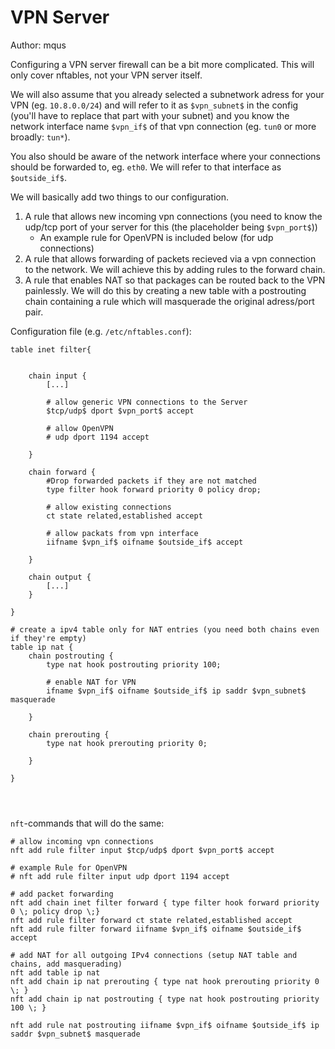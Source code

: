 # VPN Server

Author: mqus

Configuring a VPN server firewall can be a bit more complicated.
This will only cover nftables, not your VPN server itself. 

We will also assume that you already selected a subnetwork adress for your VPN
(eg. `10.8.0.0/24`) and will refer to it as `$vpn_subnet$` in the config 
(you'll have to replace that part with your subnet) and you know the network interface name 
`$vpn_if$` of that vpn connection (eg. `tun0` or more broadly: `tun*`). 

You also should be aware of the network interface 
where your connections should be forwarded to, eg. `eth0`. 
We will refer to that interface as `$outside_if$`.

We will basically add two things to our configuration.
1. A rule that allows new incoming vpn connections (you need to know the udp/tcp port of your server for this (the placeholder being `$vpn_port$`))
   - An example rule for OpenVPN is included below (for udp connections)
2. A rule that allows forwarding of packets recieved via a vpn connection to the network.
   We will achieve this by adding rules to the forward chain.
3. A rule that enables NAT so that packages can be routed back to the VPN painlessly.
   We will do this by creating a new table with a postrouting chain containing a rule 
   which will masquerade the original adress/port pair.

Configuration file (e.g. `/etc/nftables.conf`):
```
table inet filter{


	chain input {
		[...]
		
		# allow generic VPN connections to the Server
		$tcp/udp$ dport $vpn_port$ accept
		
		# allow OpenVPN
		# udp dport 1194 accept
		
	}
	
	chain forward {
		#Drop forwarded packets if they are not matched
		type filter hook forward priority 0 policy drop;

		# allow existing connections 
		ct state related,established accept
		
		# allow packats from vpn interface
		iifname $vpn_if$ oifname $outside_if$ accept

	}
	
	chain output {
		[...]
	}

}

# create a ipv4 table only for NAT entries (you need both chains even if they're empty)
table ip nat {
	chain postrouting {
		type nat hook postrouting priority 100;
	
		# enable NAT for VPN
		ifname $vpn_if$ oifname $outside_if$ ip saddr $vpn_subnet$ masquerade
	
	}
	
	chain prerouting {
		type nat hook prerouting priority 0;
	
	}

}




```
`nft`-commands that will do the same:

```
# allow incoming vpn connections
nft add rule filter input $tcp/udp$ dport $vpn_port$ accept

# example Rule for OpenVPN
# nft add rule filter input udp dport 1194 accept

# add packet forwarding
nft add chain inet filter forward { type filter hook forward priority 0 \; policy drop \;}
nft add rule filter forward ct state related,established accept
nft add rule filter forward iifname $vpn_if$ oifname $outside_if$ accept

# add NAT for all outgoing IPv4 connections (setup NAT table and chains, add masquerading)
nft add table ip nat
nft add chain ip nat prerouting { type nat hook prerouting priority 0 \; }
nft add chain ip nat postrouting { type nat hook postrouting priority 100 \; }

nft add rule nat postrouting iifname $vpn_if$ oifname $outside_if$ ip saddr $vpn_subnet$ masquerade
```
